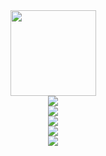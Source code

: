 <div align="center"> <img height="137px" src="https://github-readme-stats.vercel.app/api?username=tigeryounger&hide_title=true&hide_border=true&show_icons=trueline_height=21&text_color=000&icon_color=000&bg_color=0,ea6161,ffc64d,fffc4d,52fa5a&theme=graywhite" /> </div>

<div align="center"> <img src="https://github-readme-stats.vercel.app/api/top-langs/?username=tigeryounger&hide_title=true&hide_border=true&layout=compact&langs_count=6&text_color=000&icon_color=fff&bg_color=0,52fa5a,4dfcff,c64dff&theme=graywhite" /> </div>

<div align="center"> <img src="https://github-profile-trophy.vercel.app/?username=tigeryounger" /> </div>

<div align="center"> <img src="https://visitor-badge.glitch.me/badge?page_id=tigeryounger" /> </div>

<div align="center"> <img src="https://activity-graph.herokuapp.com/graph?username=tigeryounger&theme=xcode" /> </div>

<div align="center"> <img src="https://github-readme-streak-stats.herokuapp.com/?user=tigeryounger" /> </div>


